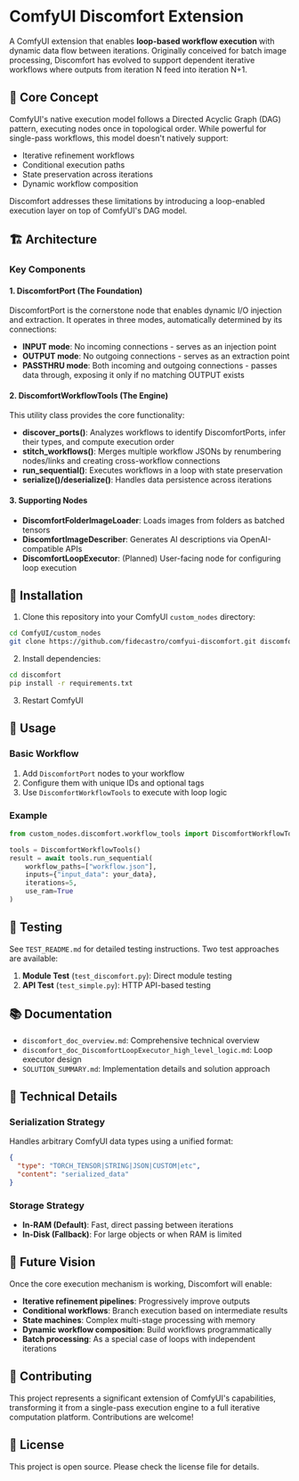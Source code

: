 # ComfyUI Discomfort Extension

A ComfyUI extension that enables **loop-based workflow execution** with dynamic data flow between iterations. Originally conceived for batch image processing, Discomfort has evolved to support dependent iterative workflows where outputs from iteration N feed into iteration N+1.

## 🎯 Core Concept

ComfyUI's native execution model follows a Directed Acyclic Graph (DAG) pattern, executing nodes once in topological order. While powerful for single-pass workflows, this model doesn't natively support:
- Iterative refinement workflows
- Conditional execution paths  
- State preservation across iterations
- Dynamic workflow composition

Discomfort addresses these limitations by introducing a loop-enabled execution layer on top of ComfyUI's DAG model.

## 🏗️ Architecture

### Key Components

#### 1. DiscomfortPort (The Foundation)
DiscomfortPort is the cornerstone node that enables dynamic I/O injection and extraction. It operates in three modes, automatically determined by its connections:

- **INPUT mode**: No incoming connections - serves as an injection point
- **OUTPUT mode**: No outgoing connections - serves as an extraction point  
- **PASSTHRU mode**: Both incoming and outgoing connections - passes data through, exposing it only if no matching OUTPUT exists

#### 2. DiscomfortWorkflowTools (The Engine)
This utility class provides the core functionality:

- **discover_ports()**: Analyzes workflows to identify DiscomfortPorts, infer their types, and compute execution order
- **stitch_workflows()**: Merges multiple workflow JSONs by renumbering nodes/links and creating cross-workflow connections
- **run_sequential()**: Executes workflows in a loop with state preservation
- **serialize()/deserialize()**: Handles data persistence across iterations

#### 3. Supporting Nodes
- **DiscomfortFolderImageLoader**: Loads images from folders as batched tensors
- **DiscomfortImageDescriber**: Generates AI descriptions via OpenAI-compatible APIs
- **DiscomfortLoopExecutor**: (Planned) User-facing node for configuring loop execution

## 🚀 Installation

1. Clone this repository into your ComfyUI `custom_nodes` directory:
```bash
cd ComfyUI/custom_nodes
git clone https://github.com/fidecastro/comfyui-discomfort.git discomfort
```

2. Install dependencies:
```bash
cd discomfort
pip install -r requirements.txt
```

3. Restart ComfyUI

## 📖 Usage

### Basic Workflow

1. Add `DiscomfortPort` nodes to your workflow
2. Configure them with unique IDs and optional tags
3. Use `DiscomfortWorkflowTools` to execute with loop logic

### Example

```python
from custom_nodes.discomfort.workflow_tools import DiscomfortWorkflowTools

tools = DiscomfortWorkflowTools()
result = await tools.run_sequential(
    workflow_paths=["workflow.json"],
    inputs={"input_data": your_data},
    iterations=5,
    use_ram=True
)
```

## 🧪 Testing

See `TEST_README.md` for detailed testing instructions. Two test approaches are available:

1. **Module Test** (`test_discomfort.py`): Direct module testing
2. **API Test** (`test_simple.py`): HTTP API-based testing

## 📚 Documentation

- `discomfort_doc_overview.md`: Comprehensive technical overview
- `discomfort_doc_DiscomfortLoopExecutor_high_level_logic.md`: Loop executor design
- `SOLUTION_SUMMARY.md`: Implementation details and solution approach

## 🔧 Technical Details

### Serialization Strategy
Handles arbitrary ComfyUI data types using a unified format:
```json
{
  "type": "TORCH_TENSOR|STRING|JSON|CUSTOM|etc",
  "content": "serialized_data"
}
```

### Storage Strategy
- **In-RAM (Default)**: Fast, direct passing between iterations
- **In-Disk (Fallback)**: For large objects or when RAM is limited

## 🎯 Future Vision

Once the core execution mechanism is working, Discomfort will enable:
- **Iterative refinement pipelines**: Progressively improve outputs
- **Conditional workflows**: Branch execution based on intermediate results
- **State machines**: Complex multi-stage processing with memory
- **Dynamic workflow composition**: Build workflows programmatically
- **Batch processing**: As a special case of loops with independent iterations

## 🤝 Contributing

This project represents a significant extension of ComfyUI's capabilities, transforming it from a single-pass execution engine to a full iterative computation platform. Contributions are welcome!

## 📄 License

This project is open source. Please check the license file for details. 
